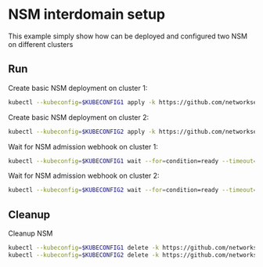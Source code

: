 # NSM interdomain setup


This example simply show how can be deployed and configured two NSM on different clusters

## Run

Create basic NSM deployment on cluster 1:

```bash
kubectl --kubeconfig=$KUBECONFIG1 apply -k https://github.com/networkservicemesh/deployments-k8s/examples/interdomain/nsm/cluster1?ref=f52d424627f4a80b17e278fedd1f5ae6bb7d49b6
```

Create basic NSM deployment on cluster 2:

```bash
kubectl --kubeconfig=$KUBECONFIG2 apply -k https://github.com/networkservicemesh/deployments-k8s/examples/interdomain/nsm/cluster2?ref=f52d424627f4a80b17e278fedd1f5ae6bb7d49b6
```

Wait for NSM admission webhook on cluster 1:

```bash
kubectl --kubeconfig=$KUBECONFIG1 wait --for=condition=ready --timeout=1m pod -n nsm-system -l app=admission-webhook-k8s
```

Wait for NSM admission webhook on cluster 2:

```bash
kubectl --kubeconfig=$KUBECONFIG2 wait --for=condition=ready --timeout=1m pod -n nsm-system -l app=admission-webhook-k8s
```

## Cleanup

Cleanup NSM
```bash
kubectl --kubeconfig=$KUBECONFIG1 delete -k https://github.com/networkservicemesh/deployments-k8s/examples/interdomain/nsm/cluster1?ref=f52d424627f4a80b17e278fedd1f5ae6bb7d49b6
kubectl --kubeconfig=$KUBECONFIG2 delete -k https://github.com/networkservicemesh/deployments-k8s/examples/interdomain/nsm/cluster2?ref=f52d424627f4a80b17e278fedd1f5ae6bb7d49b6
```
